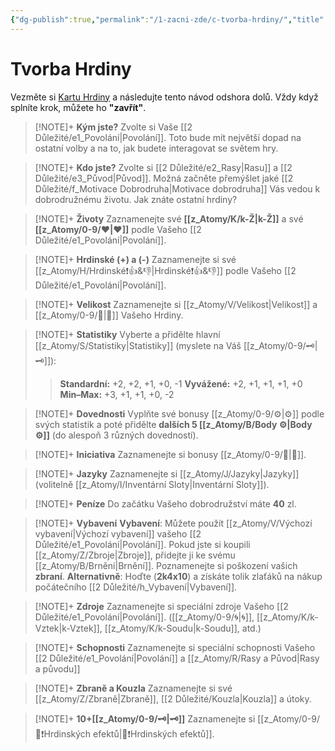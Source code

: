 ```yaml
---
{"dg-publish":true,"permalink":"/1-zacni-zde/c-tvorba-hrdiny/","title":"Tvorba Hrdiny"}
---
```


# Tvorba Hrdiny
Vezměte si [Kartu Hrdiny](https://docs.google.com/spreadsheets/d/11W7PySs31Y6oRy6VHrtDuCUBzXOrV9LvvMbDaOu21D0/edit?usp=sharing) a následujte tento návod odshora dolů.
Vždy když splníte krok, můžete ho **"zavřít"**.

>[!NOTE]+ **Kým jste?**
>Zvolte si Vaše [[2 Důležité/e1_Povolání\|Povolání]]. Toto bude mít největší dopad na ostatní volby a na to, jak budete interagovat se světem hry.

>[!NOTE]+ **Kdo jste?** 
>Zvolte si [[2 Důležité/e2_Rasy\|Rasu]] a [[2 Důležité/e3_Původ\|Původ]]. Možná začněte přemýšlet jaké [[2 Důležité/f_Motivace Dobrodruha\|Motivace dobrodruha]] Vás vedou k dobrodružnému životu. Jak znáte ostatní hrdiny?

>[!NOTE]+ **Životy**
>Zaznamenejte své **[[z_Atomy/K/k-Ž\|k-Ž]]** a své **[[z_Atomy/0-9/❤\|❤]]** podle Vašeho [[2 Důležité/e1_Povolání\|Povolání]].

>[!NOTE]+ **Hrdinské (+) a (-)**
>Zaznamenejte si své [[z_Atomy/H/Hrdinské❗👍&👎\|Hrdinské❗👍&👎]] podle Vašeho [[2 Důležité/e1_Povolání\|Povolání]].

>[!NOTE]+ **Velikost**
>Zaznamenejte si [[z_Atomy/V/Velikost\|Velikost]] a [[z_Atomy/0-9/🏃\|🏃]] Vašeho Hrdiny.

>[!NOTE]+ **Statistiky**
>Vyberte a přidělte hlavní [[z_Atomy/S/Statistiky\|Statistiky]] (myslete na Váš [[z_Atomy/0-9/🗝\|🗝]]):
>>**Standardní:** +2, +2, +1, +0, -1
>>**Vyvážené:** +2, +1, +1, +1, +0
>>**Min–Max:** +3, +1, +1, +0, -2

>[!NOTE]+ **Dovednosti**
>Vyplňte své bonusy [[z_Atomy/0-9/⚙️\|⚙️]] podle svých statistik a poté přidělte **dalších 5 [[z_Atomy/B/Body ⚙️\|Body ⚙️]]** (do alespoň 3 různých dovedností).

>[!NOTE]+ **Iniciativa**
>Zaznamenejte si bonusy [[z_Atomy/0-9/🚩\|🚩]].

>[!NOTE]+ **Jazyky**
>Zaznamenejte si [[z_Atomy/J/Jazyky\|Jazyky]] (volitelně [[z_Atomy/I/Inventární Sloty\|Inventární Sloty]]).

>[!NOTE]+ **Peníze**
>Do začátku Vašeho dobrodružství máte **40** zl. 
>

>[!NOTE]+ **Vybavení**
>**Vybavení**: Můžete použít [[z_Atomy/V/Výchozí vybavení\|Výchozí vybavení]] vašeho [[2 Důležité/e1_Povolání\|Povolání]]. 
>Pokud jste si koupili [[z_Atomy/Z/Zbroje\|Zbroje]], přidejte ji ke svému [[z_Atomy/B/Brnění\|Brnění]]. Poznamenejte si poškození vašich **zbraní**.
>**Alternativně**: Hoďte (**2k4x10**) a získáte tolik zlaťáků na nákup počátečního [[2 Důležité/h_Vybavení\|Vybavení]].

>[!NOTE]+ **Zdroje**
>Zaznamenejte si speciální zdroje Vašeho [[2 Důležité/e1_Povolání\|Povolání]]. ([[z_Atomy/0-9/🌀\|🌀]], [[z_Atomy/K/k-Vztek\|k-Vztek]], [[z_Atomy/K/k-Soudu\|k-Soudu]], atd.)

>[!NOTE]+ **Schopnosti**
>Zaznamenejte si speciální schopnosti Vašeho [[2 Důležité/e1_Povolání\|Povolání]] a [[z_Atomy/R/Rasy a Původ\|Rasy a původu]]

>[!NOTE]+ **Zbraně a Kouzla**
>Zaznamenejte si své [[z_Atomy/Z/Zbraně\|Zbraně]], [[2 Důležité/Kouzla\|Kouzla]] a útoky.

>[!NOTE]+ **10+[[z_Atomy/0-9/🗝\|🗝]]**
>Zaznamenejte si [[z_Atomy/0-9/📶❗Hrdinských efektů\|📶❗Hrdinských efektů]].

